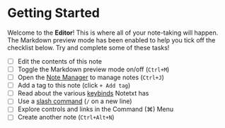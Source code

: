 # Getting Started

Welcome to the **Editor**! This is where all of your note-taking will happen. The Markdown preview mode has been enabled to help you tick off the checklist below. Try and complete some of these tasks!

- [ ] Edit the contents of this note
- [ ] Toggle the Markdown preview mode on/off (`Ctrl+M`)
- [ ] Open the [Note Manager] to manage notes (`Ctrl+J`)
- [ ] Add a tag to this note (click `+ Add tag`)
- [ ] Read about the various [keybinds] Notetxt has
- [ ] Use a [slash command][slash] (`/` on a new line)
- [ ] Explore controls and links in the Command (⌘) Menu
- [ ] Create another note (`Ctrl+Alt+N`)

[Note Manager]: ?manager=open
[keybinds]: https://docs.notetxt.xyz/main/keybinds
[slash]: https://docs.notetxt.xyz/main/slash-commands